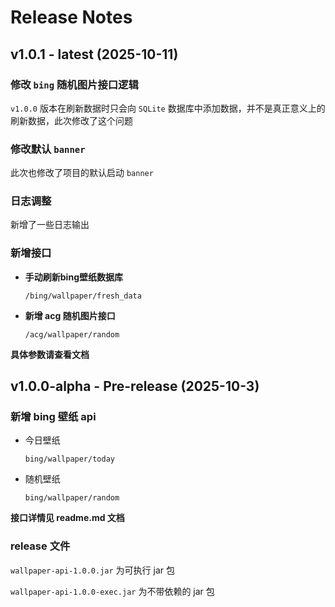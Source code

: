 # Release Notes

## v1.0.1 - latest (2025-10-11)

### 修改 `bing` 随机图片接口逻辑
`v1.0.0` 版本在刷新数据时只会向 `SQLite` 数据库中添加数据，并不是真正意义上的刷新数据，此次修改了这个问题

### 修改默认 `banner`
此次也修改了项目的默认启动 `banner`

### 日志调整
新增了一些日志输出

### 新增接口
* **手动刷新bing壁纸数据库**
  ~~~
  /bing/wallpaper/fresh_data
  ~~~

* **新增 acg 随机图片接口**
  ~~~
  /acg/wallpaper/random
  ~~~
  
**具体参数请查看文档**

## v1.0.0-alpha - Pre-release (2025-10-3)

### 新增 bing 壁纸 api
* 今日壁纸
  ~~~
  bing/wallpaper/today
  ~~~

* 随机壁纸
  ~~~
  bing/wallpaper/random
  ~~~

**接口详情见 readme.md 文档**

### release 文件
`wallpaper-api-1.0.0.jar` 为可执行 jar 包

`wallpaper-api-1.0.0-exec.jar` 为不带依赖的 jar 包

